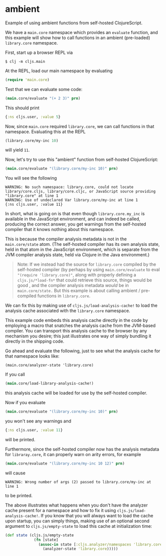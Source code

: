 # ambient

Example of using ambient functions from self-hosted ClojureScript.

We have a `main.core` namespace which provides an `evaluate` function, and this example will show how to call functions in an ambient (pre-loaded) `library.core` namespace.

First, start up a browser REPL via

```
$ clj -m cljs.main
```

At the REPL, load our main namespace by evaluating

```clojure
(require 'main.core)
```

Test that we can evaluate some code:

```clojure
(main.core/evaluate "(+ 2 3)" prn)
```

This should print

```clojure
{:ns cljs.user, :value 5}
```

Now, since `main.core` required `library.core`, we can call functions in that namespace. Evaluating this at the REPL

```clojure
(library.core/my-inc 10)
```

will yield `11`.

Now, let's try to use this "ambient" function from self-hosted ClojureScript:

```clojure
(main.core/evaluate "(library.core/my-inc 10)" prn)
```

You will see the following

```
WARNING: No such namespace: library.core, could not locate library/core.cljs, library/core.cljc, or JavaScript source providing "library.core" at line 1
WARNING: Use of undeclared Var library.core/my-inc at line 1
{:ns cljs.user, :value 11}
```

In short, what is going on is that even though `library.core.my_inc` is available in the JavaScript environment, and can indeed be called, producing the correct answer, you get warnings from the self-hosted compiler that it knows nothing about this namespace.

This is because the compiler analysis metadata is not in the `main.core/state` atom.  (The self-hosted compiler has its own analysis state, held in that atom in the JavaScript environment, which is separate from the JVM compiler analysis state, held via Clojure in the Java environment.)

> Note: If we instead had the source for `library.core` compiled by the self-hosted compiler (by perhaps by using `main.core/evaluate` to eval `"(require 'library.core)"`, along with properly defining a `cljs.js/*load-fn*` that could retrieve this source, things would be good , and the compiler analysis metadata _would_ be in `main.core/state.` But this example is about calling ambient / pre-compiled functions in `library.core`.

We can fix this by making use of `cljs.js/load-analysis-cache!` to load the analysis cache associated with the `library.core` namespace.

This example code embeds this analysis cache directly in the code by employing a macro that snatches the analysis cache from the JVM-based compiler. You can transport this analysis cache to the browser by any mechanism you desire; this just illustrates one way of simply bundling it directly in the shipping code.

Go ahead and evaluate the following, just to see what the analysis cache for that namespace looks like:

```
(main.core/analyzer-state 'library.core)
```

If you call

```clojure
(main.core/load-library-analysis-cache!)
```

this analysis cache will be loaded for use by the self-hosted compiler.

Now if you evaluate

```clojure
(main.core/evaluate "(library.core/my-inc 10)" prn)
```

you won't see any warnings and

```clojure
{:ns cljs.user, :value 11}
```

will be printed.

Furthermore, since the self-hosted compiler now has the analysis metadata for `libraray.core`, it can properly warn on arity errors, for example

```clojure
(main.core/evaluate "(library.core/my-inc 10 12)" prn)
```

will cause 

```
WARNING: Wrong number of args (2) passed to library.core/my-inc at line 1
```

to be printed.

The above illustrates what happens when you don't have the analyzer cache present for a namespace and how to fix it using `cljs.js/load-analysis-cache!`. If you know that you will always want to load the cache upon startup, you can simply things, making use of an optional second argument to `cljs.js/empty-state` to load this cache at initialization time:

```clojure
(def state (cljs.js/empty-state
             (fn [state]
               (assoc-in state [:cljs.analyzer/namespaces 'library.core]
                 (analyzer-state 'library.core)))))
```    